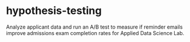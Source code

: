 # hypothesis-testing
Analyze applicant data and run an A/B test to measure if reminder emails improve admissions exam completion rates for Applied Data Science Lab.

